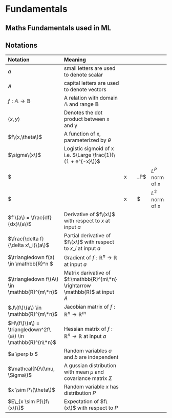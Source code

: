 # Fundamentals

## Maths Fundamentals used in ML

## Notations

| Notation | Meaning |  |  |  |  |
| :--- | :--- | :--- | :--- | :--- | :--- |
| $a$ | small letters are used to denote scalar |  |  |  |  |
| $A$ | capital letters are used to denote vectors |  |  |  |  |
| $f: \mathbb{A} \rightarrow \mathbb{B}$ | A relation with domain $\mathbb{A}$ and range $\mathbb{B}$ |  |  |  |  |
| $\langle x,y \rangle$ | Denotes the dot product between x and y |  |  |  |  |
| $f\(x,\theta\)$ | A function of x, parameterized by $\theta$ |  |  |  |  |
| $\sigma\(x\)$ | Logistic sigmoid of x i.e. $\Large \frac{1}{\(1 + e^{-x}\)}$ |  |  |  |  |
| $ |  | x |  | \_P$ | $L^P$ norm of x |
| $ |  | x |  | $ | $L^2$ norm of x |
| $f'\(a\) = \frac{df}{dx}\(a\)$ | Derivative of $f\(x\)$  with respect to $x$ at input $a$ |  |  |  |  |
| $\frac{\delta f}{\delta x\_i}\(a\)$ | Partial derivative of $f\(x\)$ with respect to $x\_i$ at input $a$ |  |  |  |  |
| $\triangledown f\(a\) \in \mathbb{R}^n $ | Gradient of $f:\mathbb{R}^n \rightarrow \mathbb{R}$ at input $a$ |  |  |  |  |
| $\triangledown f\(A\) \in \mathbb{R}^{m\*n}$ | Matrix darivative of $f:\mathbb{R}^{m\*n} \rightarrow \mathbb{R}$ at input $A$ |  |  |  |  |
| $J\(f\)\(a\) \in \mathbb{R}^{m\*n}$ | Jacobian matrix of $f:\mathbb{R}^n \rightarrow \mathbb{R}^m$ |  |  |  |  |
| $H\(f\)\(a\) = \triangledown^2f\(a\) \in \mathbb{R}^{n\*n}$ | Hessian matrix of $f:\mathbb{R}^n \rightarrow \mathbb{R}$ at input $a$ |  |  |  |  |
| $a \perp b $ | Random variables $a$ and $b$ are independent |  |  |  |  |
| $\mathcal{N}\(\mu, \Sigma\)$ | A gussian distribution with mean $\mu$ and covariance matrix $\Sigma$ |  |  |  |  |
| $x \sim P\(\theta\)$ | Random variable $x$ has distribution $P$ |  |  |  |  |
| $E\_{x \sim P}\[f\(x\)\]$ | Expectation of $f\(x\)$ with respect to $P$ |  |  |  |  |


